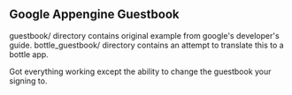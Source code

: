 ## Google Appengine Guestbook

guestbook/ directory contains original example from google's developer's guide.
bottle_guestbook/ directory contains an attempt to translate this to a bottle app.

Got everything working except the ability to change the guestbook your signing to.
